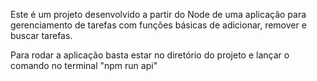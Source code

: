 Este é um projeto desenvolvido a partir do Node de uma aplicação para gerenciamento de tarefas com funções básicas de adicionar, remover e buscar tarefas.

Para rodar a aplicação basta estar no diretório do projeto e lançar o comando no terminal "npm run api"
